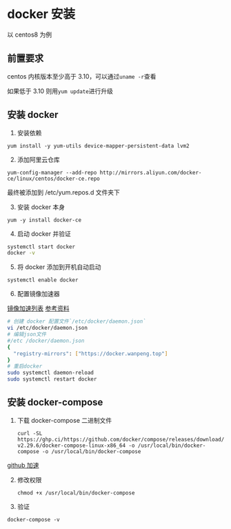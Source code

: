# docker 安装

以 centos8 为例

## 前置要求

centos 内核版本至少高于 3.10，可以通过`uname -r`查看

如果低于 3.10 则用`yum update`进行升级

## 安装 docker

1. 安装依赖

`yum install -y yum-utils device-mapper-persistent-data lvm2`

2. 添加阿里云仓库

`yum-config-manager --add-repo http://mirrors.aliyun.com/docker-ce/linux/centos/docker-ce.repo`

最终被添加到 /etc/yum.repos.d 文件夹下

3. 安装 docker 本身

`yum -y install docker-ce`

4. 启动 docker 并验证

```bash
systemctl start docker
docker -v
```

5. 将 docker 添加到开机自动启动

`systemctl enable docker`

6. 配置镜像加速器

[镜像加速列表](https://gist.github.com/y0ngb1n/7e8f16af3242c7815e7ca2f0833d3ea6)
[参考资料](https://www.wangdu.site/course/2109.html)

```bash
# 创建 docker 配置文件`/etc/docker/daemon.json`
vi /etc/docker/daemon.json
# 编辑json文件
#/etc /docker/daemon.json
{
  "registry-mirrors": ["https://docker.wanpeng.top"]
}
# 重启docker
sudo systemctl daemon-reload
sudo systemctl restart docker
```

## 安装 docker-compose

1. 下载 docker-compose 二进制文件

   `curl -SL https://ghp.ci/https://github.com/docker/compose/releases/download/v2.29.6/docker-compose-linux-x86_64 -o /usr/local/bin/docker-compose -o /usr/local/bin/docker-compose`

[github 加速](https://ghp.ci/)

2. 修改权限

   `chmod +x /usr/local/bin/docker-compose`

3. 验证

`docker-compose -v`
